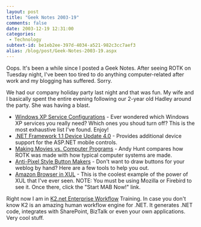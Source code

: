 ```yaml
---
layout: post
title: "Geek Notes 2003-19"
comments: false
date: 2003-12-19 12:31:00
categories:
 - Technology
subtext-id: be1eb2ee-397d-4034-a521-982c3cc7aef3
alias: /blog/post/Geek-Notes-2003-19.aspx
---
```



Oops. It's been a while since I posted a Geek Notes. After seeing ROTK on Tuesday night, I've been too tired to do anything computer-related after work and my blogging has suffered. Sorry. 

We had our company holiday party last night and that was fun. My wife and I basically spent the entire evening following our 2-year old Hadley around the party. She was having a blast. 

  * [Windows XP Service Configurations](http://www.blackviper.com/WinXP/servicecfg.htm) - Ever wondered which Windows XP services you really need? Which ones you shoud turn off? This is the most exhaustive list I've found. Enjoy!
  * [.NET Framework 1.1 Device Update 4.0](http://www.microsoft.com/downloads/details.aspx?familyid=02fa15fe-40d9-4dce-9bb1-4dd61a5b7ccb&displaylang=en) - Provides additional device support for the ASP.NET mobile controls.
  * [Making Movies vs. Computer Programs](http://www.toolshed.com/blog/SocialCommentary/ROTK.html,v) - Andy Hunt compares how ROTK was made with how typical computer systems are made.
  * [Anti-Pixel Style Button Makers](http://gtmcknight.com/buttons/) - Don't want to draw buttons for your weblog by hand? Here are a few tools to help you out.
  * [Amazon Browser in XUL](http://mab.mozdev.org/) - This is the coolest example of the power of XUL that I've ever seen. NOTE: You must be using Mozilla or Firebird to see it. Once there, click the "Start MAB Now!" link.

Right now I am in [K2.net Enterprise Workflow](http://www.k2workflow.com/) Training. In case you don't know K2 is an amazing human workflow engine for .NET. It generates .NET code, integrates with SharePoint, BizTalk or even your own applications. Very cool stuff. 

